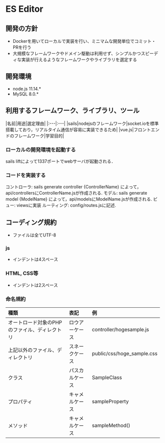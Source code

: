 # ES Editor

## 開発の方針

* Dockerを用いてローカルで実装を行い、ミニマムな開発単位でコミット・PRを行う
* 大規模なフレームワークやドメイン駆動は利用せず、シンプルかつスピーディな実装が行えるようなフレームワークやライブラリを選定する

## 開発環境

* node.js 11.14.*
* MySQL 8.0.*

## 利用するフレームワーク、ライブラリ、ツール

|名前|用途|選定理由|
|:---|:---|
|sails|nodejsのフレームワーク|socket.ioを標準搭載しており，リアルタイム通信が容易に実装できるため|
|vue.js|フロントエンドのフレームワーク|学習目的|


### ローカルの開発環境を起動する

sails liftによって1337ポートでwebサーバが起動される．

### コードを実装する

コントローラ: sails generate controller {ControllerName} によって，api/controllersにControllerName.jsが作成される.
モデル: sails generate model {ModelName} によって，api/modelsにModelName.jsが作成される.
ビュー: viewsに実装
ルーティング: config/routes.jsに記述.


## コーディング規約

* ファイルは全てUTF-8

### js

* インデントは4スペース

### HTML, CSS等

* インデントは2スペース

### 命名規約

|種類|表記|例|
|:---|:---|:---|
|オートロード対象のPHPのファイル、ディレクトリ|ロウアーケース|controller/hogesample.js|
|上記以外のファイル、ディレクトリ|スネークケース|public/css/hoge_sample.css|
|クラス|パスカルケース|SampleClass|
|プロパティ|キャメルケース|sampleProperty|
|メソッド|キャメルケース|sampleMethod()|
